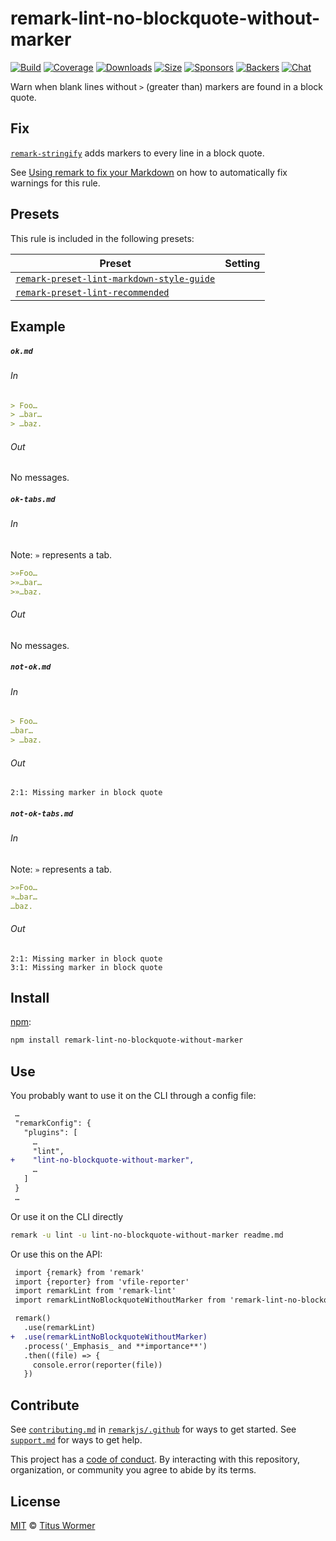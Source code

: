 <!--This file is generated-->

# remark-lint-no-blockquote-without-marker

[![Build][build-badge]][build]
[![Coverage][coverage-badge]][coverage]
[![Downloads][downloads-badge]][downloads]
[![Size][size-badge]][size]
[![Sponsors][sponsors-badge]][collective]
[![Backers][backers-badge]][collective]
[![Chat][chat-badge]][chat]

Warn when blank lines without `>` (greater than) markers are found in a
block quote.

## Fix

[`remark-stringify`](https://github.com/remarkjs/remark/tree/HEAD/packages/remark-stringify)
adds markers to every line in a block quote.

See [Using remark to fix your Markdown](https://github.com/remarkjs/remark-lint#using-remark-to-fix-your-markdown)
on how to automatically fix warnings for this rule.

## Presets

This rule is included in the following presets:

| Preset | Setting |
| - | - |
| [`remark-preset-lint-markdown-style-guide`](https://github.com/remarkjs/remark-lint/tree/main/packages/remark-preset-lint-markdown-style-guide) | |
| [`remark-preset-lint-recommended`](https://github.com/remarkjs/remark-lint/tree/main/packages/remark-preset-lint-recommended) | |

## Example

##### `ok.md`

###### In

```markdown
> Foo…
> …bar…
> …baz.
```

###### Out

No messages.

##### `ok-tabs.md`

###### In

Note: `»` represents a tab.

```markdown
>»Foo…
>»…bar…
>»…baz.
```

###### Out

No messages.

##### `not-ok.md`

###### In

```markdown
> Foo…
…bar…
> …baz.
```

###### Out

```text
2:1: Missing marker in block quote
```

##### `not-ok-tabs.md`

###### In

Note: `»` represents a tab.

```markdown
>»Foo…
»…bar…
…baz.
```

###### Out

```text
2:1: Missing marker in block quote
3:1: Missing marker in block quote
```

## Install

[npm][]:

```sh
npm install remark-lint-no-blockquote-without-marker
```

## Use

You probably want to use it on the CLI through a config file:

```diff
 …
 "remarkConfig": {
   "plugins": [
     …
     "lint",
+    "lint-no-blockquote-without-marker",
     …
   ]
 }
 …
```

Or use it on the CLI directly

```sh
remark -u lint -u lint-no-blockquote-without-marker readme.md
```

Or use this on the API:

```diff
 import {remark} from 'remark'
 import {reporter} from 'vfile-reporter'
 import remarkLint from 'remark-lint'
 import remarkLintNoBlockquoteWithoutMarker from 'remark-lint-no-blockquote-without-marker'

 remark()
   .use(remarkLint)
+  .use(remarkLintNoBlockquoteWithoutMarker)
   .process('_Emphasis_ and **importance**')
   .then((file) => {
     console.error(reporter(file))
   })
```

## Contribute

See [`contributing.md`][contributing] in [`remarkjs/.github`][health] for ways
to get started.
See [`support.md`][support] for ways to get help.

This project has a [code of conduct][coc].
By interacting with this repository, organization, or community you agree to
abide by its terms.

## License

[MIT][license] © [Titus Wormer][author]

[build-badge]: https://github.com/remarkjs/remark-lint/workflows/main/badge.svg

[build]: https://github.com/remarkjs/remark-lint/actions

[coverage-badge]: https://img.shields.io/codecov/c/github/remarkjs/remark-lint.svg

[coverage]: https://codecov.io/github/remarkjs/remark-lint

[downloads-badge]: https://img.shields.io/npm/dm/remark-lint-no-blockquote-without-marker.svg

[downloads]: https://www.npmjs.com/package/remark-lint-no-blockquote-without-marker

[size-badge]: https://img.shields.io/bundlephobia/minzip/remark-lint-no-blockquote-without-marker.svg

[size]: https://bundlephobia.com/result?p=remark-lint-no-blockquote-without-marker

[sponsors-badge]: https://opencollective.com/unified/sponsors/badge.svg

[backers-badge]: https://opencollective.com/unified/backers/badge.svg

[collective]: https://opencollective.com/unified

[chat-badge]: https://img.shields.io/badge/chat-discussions-success.svg

[chat]: https://github.com/remarkjs/remark/discussions

[npm]: https://docs.npmjs.com/cli/install

[health]: https://github.com/remarkjs/.github

[contributing]: https://github.com/remarkjs/.github/blob/HEAD/contributing.md

[support]: https://github.com/remarkjs/.github/blob/HEAD/support.md

[coc]: https://github.com/remarkjs/.github/blob/HEAD/code-of-conduct.md

[license]: https://github.com/remarkjs/remark-lint/blob/main/license

[author]: https://wooorm.com
